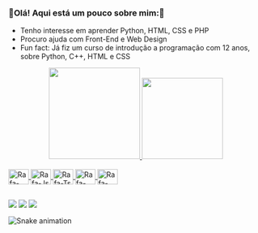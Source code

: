 ### 🌸Olá! Aqui está um pouco sobre mim:🌸

- Tenho interesse em aprender Python, HTML, CSS e PHP
- Procuro ajuda com Front-End e Web Design 
- Fun fact: Já fiz um curso de introdução a programação com 12 anos, sobre Python, C++, HTML e CSS

<div align="center">
  <a href="https://github.com/Z0catelli">
  <img height="180em" src="https://github-readme-stats.vercel.app/api?username=Z0catelli&show_icons=true&theme=omni&include_all_commits=true&count_private=true"/>
  <img height="160em" src="https://github-readme-stats.vercel.app/api/top-langs/?username=Z0catelli&layout=compact&langs_count=7&theme=omni"/>
</div>
  
  <div style="display: inline_block"><br>
  <img align="center" alt="Rafa-CSS" height="30" width="40" src="https://cdn.jsdelivr.net/gh/devicons/devicon/icons/java/java-original.svg"> 
  <img align="center" alt="Rafa-Js" height="30" width="40" src="https://cdn.jsdelivr.net/gh/devicons/devicon/icons/python/python-original.svg">  
  <img align="center" alt="Rafa-Ts" height="30" width="40" src="https://cdn.jsdelivr.net/gh/devicons/devicon/icons/cplusplus/cplusplus-original.svg">  
  <img align="center" alt="Rafa-React" height="30" width="40" src="https://cdn.jsdelivr.net/gh/devicons/devicon/icons/html5/html5-original.svg">    
  <img align="center" alt="Rafa-HTML" height="30" width="40" src="https://cdn.jsdelivr.net/gh/devicons/devicon/icons/css3/css3-original-wordmark.svg">
</div>
  
  ##
  <div>
  <a href="https://www.instagram.com/_zocatelli/" target="_blank"><img src="https://img.shields.io/badge/-Instagram-%23E4405F?style=for-the-badge&logo=instagram&logoColor=white" target="_blank"></a>
  <a href = "mailto:gabrielazge@gmail.com"><img src="https://img.shields.io/badge/-Gmail-%23333?style=for-the-badge&logo=gmail&logoColor=white" target="_blank"></a>
  <a href="https://www.linkedin.com/in/gabrielazocatelli/" target="_blank"><img src="https://img.shields.io/badge/-LinkedIn-%230077B5?style=for-the-badge&logo=linkedin&logoColor=white" target="_blank"></a> 
  </div>

  ![Snake animation](https://github.com/Z0catelli/Z0catelli/blob/output/github-contribution-grid-snake.svg)
